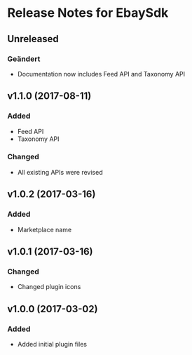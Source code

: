 # Release Notes for EbaySdk

## Unreleased
### Geändert
- Documentation now includes Feed API and Taxonomy API

## v1.1.0 (2017-08-11)
### Added
- Feed API 
- Taxonomy API

### Changed
- All existing APIs were revised

## v1.0.2 (2017-03-16)
### Added
- Marketplace name

## v1.0.1 (2017-03-16)
### Changed
- Changed plugin icons

## v1.0.0 (2017-03-02)
### Added
- Added initial plugin files